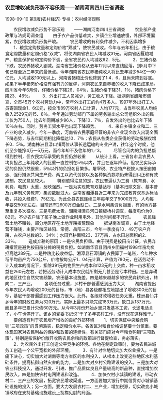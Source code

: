 ### 农民增收减负形势不容乐观——湖南河南四川三省调查

1998-09-10
第9版(农村经济)
专栏：农村经济观察

　　农民增收减负形势不容乐观
　　——湖南河南四川三省调查
　　农业部产业政策与法规司调查组
　　由于农产品价低难卖，乡镇企业增速放慢，外部环境偏紧，农民增收减负形势严峻。
　　农民增收的有利条件减少，不利因素增多
　　1．粮食定购数量和定购价格“双减”，使农民减收。今年与去年相比，由于粮食定购数量和定购价格“双减”，将使湖南省农民人均减收31元。河南省因夏粮减产、粮食保护价和定购价下调，全省农民约人均减收62．5元。
　　2．生猪价格下跌，农民养猪收入剧减。湖南省生猪价格从去年12月以来直线回落，到5月中下旬已降至近三年来的最低点。今年湖南省农民养猪纯收入将比去年减少54亿—60亿元，人均减收100元以上。河南省猪粮比价也降到了1∶4．6，且尚未降到谷底。如果下半年猪肉价格没有强有力的反弹，河南农民来自养猪的收入下降已成定局。四川省今年6月份，仔猪价格下降26．04％，生猪价格下降31．1％，猪肉价格下降23．46％。
　　3．外出打工人员减少，务工收入下降。据湖南省醴陵市调查，全市45万个农村劳动力中，常年外出打工的约4万多人。1997年外出打工人员寄回现金1．6亿元，按全市89万农村人口计算，人均177元，占当年农民人均纯收入2529元的15．8％。今年通过劳动部门下属的劳务输出总公司组织外出的民工仅为750人，比去年同期减少96人，下降10．7％，自发外出的也比去年下降10％左右。同时，劳务工资水平也出现下降趋势。
　　4．来自乡镇企业和二、三产业的收入减少。今年一季度，河南省农民家庭经营的非农产业现金收入出现全面下降态势，与去年同期相比降幅达10．7％；农民从各类企业获得的劳动报酬仅增长0．5％。湖南株洲县渌口镇两位从事长途运输的专业户讲，往年这个时候，他们至少能挣4万—5万元，而今年却不及往年的1／3。
　　尽管合同内的负担总额得到控制，但农民实际承受的负担仍然较重
　　从统计上看，三省各市县农民人均负担占上年纯收入的比重一直控制在5％以内，并且在逐年降低。但农民实际承受的负担仍然很重，5％以外的负担名目繁多。屠宰税、农业特产税按人按田亩摊派、强行摊派共同生产费、两工以资代劳款以及各种集资款项仍未得到纠正和有效遏制，农民意见较大。
　　特别值得注意的是，农民普遍认为三费（教育费、水利费、电费）太重，反映强烈。一是为实现教育双基达标（基本扫除文盲、基本普及九年制义务教育）集资数额过大。湖南省湘潭县近三年来为完成教育双基达标验收，共投入经费1．75亿元。为此全县农民连续三年每年交了5000万元，人均每年要交50元左右，目前还有2600万资金缺口。二是水利集资负担重，有的地方甚至重复多次征收。三是电费太贵。湖南湘潭县河口镇板桥村调查，每度电价为0．82元，不少农户除了孩子晚上做作业时用电外，其他时间都不开灯。
　　农民经营土地不赚钱，部分地区存在土地弃耕撂荒现象
　　据湖南省调查，由于土地经营不赚钱，主要产粮区益阳、常德、岳阳三市，今年一季度有10．49万农户弃耕，占农户总数的3．34％；水田弃耕面积23．37万亩，占水田总面积的2．33％。
　　造成弃耕的原因：一是农民负担重。由于税费是按田亩计征，农民弃耕撂荒是避免按田亩分摊的税费负担。如湖南华容县团州乡团福村1998年亩均负担高达289元。二是种粮比较收益低。湘潭县石潭镇的农民算了一笔账，今年种水稻平均亩产为750公斤，价格按每公斤1．04元计算，产值为780元，在活劳动不计入成本的情况下，扣除391元的物质生产成本和123元的上交款，种一亩水稻收益在260元左右，若把活劳动计入成本农民就所剩无几甚至是亏本种田。三是弃耕的地区往往自然灾害频繁，农田基本设施差。四是越来越越多的农民弃耕外出，转向二、三产业。
　　各项任务过重，乡村干部普遍感到压力太大
　　湖南省提出今年农民人均增收200元的目标，市（地）县各级都相应地提出了增收300元的目标，基层干部普遍感到工作压力很大。此外，各级财政增收任务太重。株洲县仙井乡今年的财政任务为320万元，实际上最多只能完成183万元，缺口达137万元，而且多年已累计欠债60万元。从今年3月份开始乡里只发基本工资，长途电话关了，小车也停开了。该乡的党委书记说“干了多年农村工作，没有现在这样难干。”
　　要创造有利于农民增产增收的良好外部环境
　　1．切实保证中央粮食购销“三项政策”的贯彻落实，稳定粮价水平。各省区对粮食价格调整要十分慎重，要体现国家对农民利益的保护和政策的连续性。有关部门应对今年粮食购销“三项政策”，特别是按保护价敞开收购农民余粮的政策进行督促检查，务必落实。
　　2．为农民外出打工创造公平竞争的环境。各地在制定政策时，要为农民进城务工创造一个公平宽松的外部环境。
　　3．有针对性地切实加大农业投入。一是痛下决心，切实加大对湖南等南方省区的水利投入，从根本上改变这些地区水利基础条件，提高抗御自然灾害的能力。二是加大对乡村公路建设的投入。三是加大对农业科技投入，通过开发、引进、推广品质优良且产量较高的新品种，直接增加农民收入。四是加快农村电网建设和改造。
　　4．加快农村小城镇的建设，带动农村二、三产业的发展，拓宽农民增收渠道。一方面要加大银行中期信贷对小城镇基础设施的投入；另一方面，要大力发展农村二、三产业，增加税源，切实改变小城镇政府在支持基础设施建设上捉襟见肘的局面。

